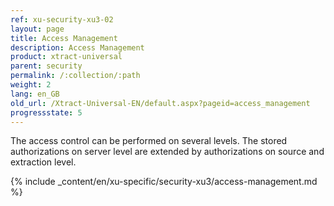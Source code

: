 ```yaml
---
ref: xu-security-xu3-02
layout: page
title: Access Management
description: Access Management
product: xtract-universal
parent: security
permalink: /:collection/:path
weight: 2
lang: en_GB
old_url: /Xtract-Universal-EN/default.aspx?pageid=access_management
progressstate: 5
---
```

The access control can be performed on several levels. The stored authorizations on server level are extended by authorizations on source and extraction level.


{% include _content/en/xu-specific/security-xu3/access-management.md %}


